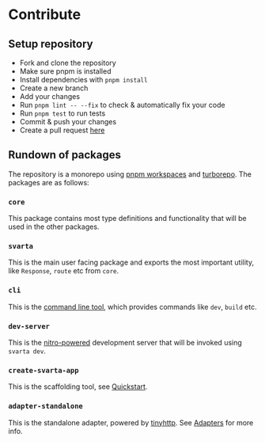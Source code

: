 # Contribute

## Setup repository

- Fork and clone the repository
- Make sure pnpm is installed
- Install dependencies with `pnpm install`
- Create a new branch
- Add your changes
- Run `pnpm lint -- --fix` to check & automatically fix your code
- Run `pnpm test` to run tests
- Commit & push your changes
- Create a pull request [here](https://github.com/svartajs/svarta/pulls)

## Rundown of packages

The repository is a monorepo using [pnpm workspaces](https://pnpm.io/workspaces) and [turborepo](https://turbo.build/repo). The packages are as follows:

### `core`

This package contains most type definitions and functionality that will be used in the other packages.

### `svarta`

This is the main user facing package and exports the most important utility, like `Response`, `route` etc from `core`.

### `cli`

This is the [command line tool](/usage/cli), which provides commands like `dev`, `build` etc.

### `dev-server`

This is the [nitro-powered](https://nitro.unjs.io/) development server that will be invoked using `svarta dev`.

### `create-svarta-app`

This is the scaffolding tool, see [Quickstart](/guide/quickstart).

### `adapter-standalone`

This is the standalone adapter, powered by [tinyhttp](https://tinyhttp.v1rtl.site/). See [Adapters](/adapters) for more info.

